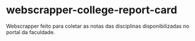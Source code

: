 # webscrapper-college-report-card
Webscrapper feito para coletar as notas das disciplinas disponibilizadas no portal da faculdade.
